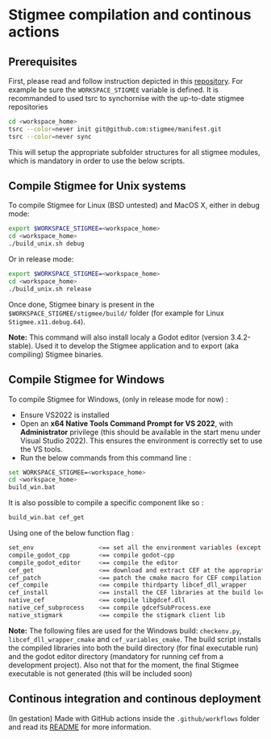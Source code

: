 # Stigmee compilation and continous actions

## Prerequisites

First, please read and follow instruction depicted in this [repository](https://github.com/stigmee/manifest).
For example be sure the `WORKSPACE_STIGMEE` variable is defined.
It is recommanded to used tsrc to synchornise with the up-to-date stigmee repositories

```bash
cd <workspace_home>
tsrc --color=never init git@github.com:stigmee/manifest.git
tsrc --color=never sync
```

This will setup the appropriate subfolder structures for all stigmee modules, which is mandatory in order to use the below scripts.

## Compile Stigmee for Unix systems

To compile Stigmee for Linux (BSD untested) and MacOS X, either in debug mode:

```bash
export $WORKSPACE_STIGMEE=<workspace_home>
cd <workspace_home>
./build_unix.sh debug
```

Or in release mode:

```bash
export $WORKSPACE_STIGMEE=<workspace_home>
cd <workspace_home>
./build_unix.sh release
```

Once done, Stigmee binary is present in the `$WORKSPACE_STIGMEE/stigmee/build/` folder (for example for Linux `Stigmee.x11.debug.64`).

**Note:** This command will also install localy a Godot editor (version 3.4.2-stable). Used it to develop the Stigmee
application and to export (aka compiling) Stigmee binaries.

## Compile Stigmee for Windows

To compile Stigmee for Windows, (only in release mode for now) :
- Ensure VS2022 is installed
- Open an **x64 Native Tools Command Prompt for VS 2022**, with **Administrator** privilege (this should be available in the start menu under Visual Studio 2022). This ensures the environment is correctly set to use the VS tools.
- Run the below commands from this command line :

```bash
set WORKSPACE_STIGMEE=<workspace_home>
cd <workspace_home>
build_win.bat
```

It is also possible to compile a specific component like so :

```bash
build_win.bat cef_get
```

Using one of the below function flag :

```bash
set_env                  <== set all the environment variables (except WORKSPACE_STIGMEE)
compile_godot_cpp        <== compile godot-cpp
compile_godot_editor     <== compile the editor
cef_get                  <== download and extract CEF at the appropriate location
cef_patch                <== patch the cmake macro for CEF compilation
cef_compile              <== compile thirdparty libcef_dll_wrapper
cef_install              <== install the CEF libraries at the build location
native_cef               <== compile libgdcef.dll
native_cef_subprocess    <== compile gdcefSubProcess.exe
native_stigmark          <== compile the stigmark client lib
```

**Note:** The following files are used for the Windows build: `checkenv.py`, `libcef_dll_wrapper_cmake` and `cef_variables_cmake`.
The build script installs the compiled libraries into both the build directory (for final executable run) and the godot editor directory (mandatory for running cef from a development project). Also not that for the moment, the final Stigmee executable is not generated (this will be included soon)

## Continous integration and continous deployment

(In gestation) Made with GitHub actions inside the `.github/workflows` folder and read its [README](.github/workflows/README.md) for more
information.
